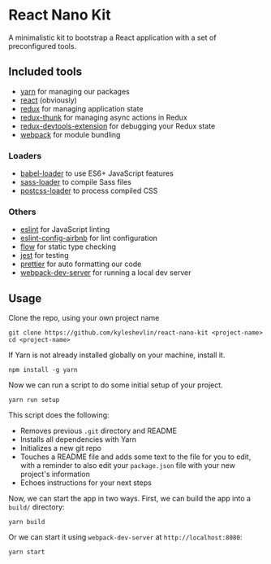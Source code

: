# React Nano Kit

A minimalistic kit to bootstrap a React application with a set of preconfigured tools.

## Included tools
- [yarn](https://github.com/yarnpkg/yarn) for managing our packages
- [react](https://facebook.github.io/react/) (obviously)
- [redux](http://redux.js.org/) for managing application state
- [redux-thunk](https://github.com/gaearon/redux-thunk) for managing async actions in Redux
- [redux-devtools-extension](https://github.com/zalmoxisus/redux-devtools-extension) for debugging your Redux state
- [webpack](https://webpack.github.io/docs/) for module bundling

### Loaders
- [babel-loader](https://github.com/babel/babel-loader) to use ES6+ JavaScript features
- [sass-loader](https://github.com/jtangelder/sass-loader) to compile Sass files
- [postcss-loader](https://github.com/postcss/postcss-loader) to process compiled CSS

### Others
- [eslint](http://eslint.org/) for JavaScript linting
- [eslint-config-airbnb](https://www.npmjs.com/package/eslint-config-airbnb) for lint configuration
- [flow](https://flow.org/) for static type checking
- [jest](https://facebook.github.io/jest/) for testing
- [prettier](https://github.com/prettier/prettier) for auto formatting our code
- [webpack-dev-server](https://webpack.github.io/docs/webpack-dev-server.html) for running a local dev server

## Usage

Clone the repo, using your own project name
```
git clone https://github.com/kyleshevlin/react-nano-kit <project-name>
cd <project-name>
```

If Yarn is not already installed globally on your machine, install it.
```
npm install -g yarn
```

Now we can run a script to do some initial setup of your project.
```
yarn run setup
```
This script does the following:
* Removes previous `.git` directory and README
* Installs all dependencies with Yarn
* Initializes a new git repo
* Touches a README file and adds some text to the file for you to edit, with a reminder to also edit your `package.json` file with your new project's information
* Echoes instructions for your next steps

Now, we can start the app in two ways. First, we can build the app into a `build/` directory:
```
yarn build
```

Or we can start it using `webpack-dev-server` at `http://localhost:8080`:
```
yarn start
```
